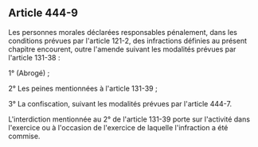 Article 444-9
----
Les personnes morales déclarées responsables pénalement, dans les conditions
prévues par l'article 121-2, des infractions définies au présent chapitre
encourent, outre l'amende suivant les modalités prévues par l'article 131-38 :

1° (Abrogé) ;

2° Les peines mentionnées à l'article 131-39 ;

3° La confiscation, suivant les modalités prévues par l'article 444-7.

L'interdiction mentionnée au 2° de l'article 131-39 porte sur l'activité dans
l'exercice ou à l'occasion de l'exercice de laquelle l'infraction a été commise.
